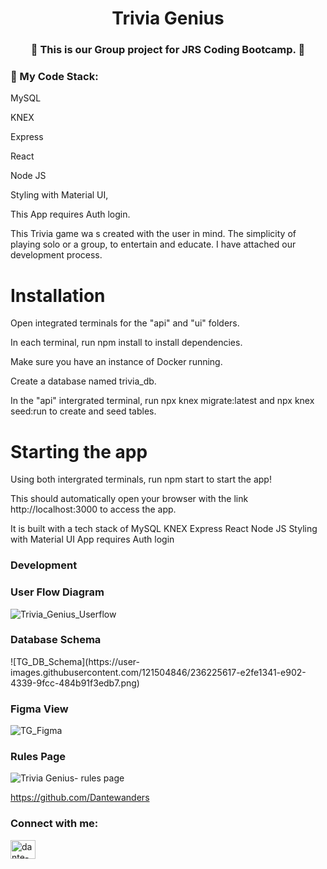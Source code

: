 <h1 align="center">
 Trivia Genius </h1>
<h3 align="center">👋
 This is our Group project for JRS Coding Bootcamp. 👋</h3>

<h3 align="left">🔭 My Code Stack:</h3>
<p align="left">
<l>MySQL

<l>KNEX

<l>Express

<l>React

<l>Node JS

<l>Styling with Material UI,

<p>This App requires Auth login.</P>

This Trivia game wa s created with the user in mind. The simplicity of playing solo or a group, to entertain and educate.
I have attached our development process.

<h1>Installation</h1>

<p>Open integrated terminals for the "api" and "ui" folders.

In each terminal, run npm install to install dependencies.

Make sure you have an instance of Docker running.

Create a database named trivia_db.

In the "api" intergrated terminal, run npx knex migrate:latest and npx knex seed:run to create and seed tables.</p>

<h1>Starting the app</h1>

Using both intergrated terminals, run npm start to start the app!

This should automatically open your browser with the link http://localhost:3000 to access the app.

It is built with a tech stack of
MySQL
KNEX
Express
React
Node JS
Styling with Material UI
App requires Auth login


<h3 align="left">Development</h3>

<h3 align="left">User Flow Diagram</h3> 

![Trivia_Genius_Userflow](https://user-images.githubusercontent.com/121504846/236225959-93cec261-d121-416a-89d7-0f33fb8ad735.png)

<h3 align="left">Database Schema</h3>
![TG_DB_Schema](https://user-images.githubusercontent.com/121504846/236225617-e2fe1341-e902-4339-9fcc-484b91f3edb7.png)


<h3 align="left">Figma View</h3>

![TG_Figma](https://user-images.githubusercontent.com/121504846/236225485-a3b09260-2bd8-409f-9da9-1e5ec59873bc.png)

<h3 align="left">Rules Page</h3>

![Trivia Genius- rules page](https://user-images.githubusercontent.com/121504846/236225741-79765c6b-f80d-4b88-9e87-0c6ab699a59c.jpg)

https://github.com/Dantewanders
<h3 align="left">Connect with me:</h3>
<p align="left">
<a href="https://linkedin.com/in/dante-p-taylor" target="blank"><img align="center" src="https://raw.githubusercontent.com/rahuldkjain/github-profile-readme-generator/master/src/images/icons/Social/linked-in-alt.svg" alt="dante-p-taylor" height="30" width="40" /></a>
</p>


